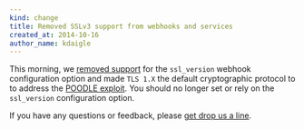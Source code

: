```yaml
---
kind: change
title: Removed SSLv3 support from webhooks and services
created_at: 2014-10-16
author_name: kdaigle
---
```


This morning, we [removed support][github-services-pr] for the `ssl_version` webhook configuration
option and made `TLS 1.X` the default cryptographic protocol to to address the [POODLE exploit][poodle].
You should no longer set or rely on the `ssl_version` configuration option.

If you have any questions or feedback, please [get drop us a line][contact].

[github-services-pr]: https://github.com/github/github-services/pull/949
[poodle]: https://www.openssl.org/~bodo/ssl-poodle.pdf
[contact]: https://github.com/contact?form[subject]=Removed+SSLv3+support+from+webhooks+and+services
